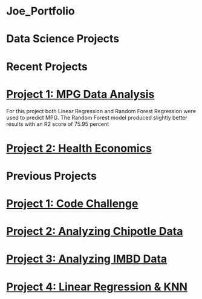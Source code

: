 # Joe_Portfolio

# Data Science Projects


# Recent Projects

# [Project 1:  MPG Data Analysis](https://github.com/jleealejandro/ga_projects.git)
 For this project both Linear Regression and Random Forest Regression were used to predict MPG.  The Random Forest model produced slightly better results
 with an R2 score of 75.95 percent

# [Project 2:  Health Economics](https://github.com/jleealejandro/ga_projects.git)





# Previous Projects

# [Project 1:  Code Challenge](https://github.com/jleealejandro/ga_projects)

# [Project 2:  Analyzing Chipotle Data](https://github.com/jleealejandro/ga_projects)

# [Project 3:  Analyzing IMBD Data](https://github.com/jleealejandro/ga_projects)

# [Project 4: Linear Regression & KNN](https://github.com/jleealejandro/ga_projects)
